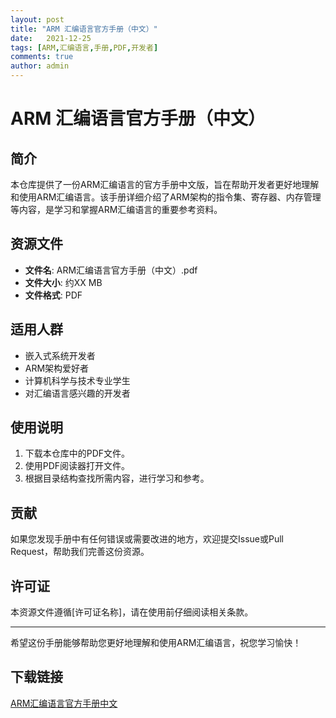 ```yaml
---
layout: post
title: "ARM 汇编语言官方手册（中文）"
date:   2021-12-25
tags: [ARM,汇编语言,手册,PDF,开发者]
comments: true
author: admin
---
```

# ARM 汇编语言官方手册（中文）

## 简介
本仓库提供了一份ARM汇编语言的官方手册中文版，旨在帮助开发者更好地理解和使用ARM汇编语言。该手册详细介绍了ARM架构的指令集、寄存器、内存管理等内容，是学习和掌握ARM汇编语言的重要参考资料。

## 资源文件
- **文件名**: ARM汇编语言官方手册（中文）.pdf
- **文件大小**: 约XX MB
- **文件格式**: PDF

## 适用人群
- 嵌入式系统开发者
- ARM架构爱好者
- 计算机科学与技术专业学生
- 对汇编语言感兴趣的开发者

## 使用说明
1. 下载本仓库中的PDF文件。
2. 使用PDF阅读器打开文件。
3. 根据目录结构查找所需内容，进行学习和参考。

## 贡献
如果您发现手册中有任何错误或需要改进的地方，欢迎提交Issue或Pull Request，帮助我们完善这份资源。

## 许可证
本资源文件遵循[许可证名称]，请在使用前仔细阅读相关条款。

---

希望这份手册能够帮助您更好地理解和使用ARM汇编语言，祝您学习愉快！

## 下载链接

[ARM汇编语言官方手册中文](https://pan.quark.cn/s/d53426a7d88a)